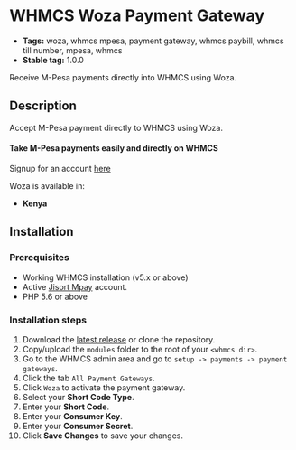 # WHMCS Woza Payment Gateway

 - **Tags:** woza, whmcs mpesa, payment gateway, whmcs paybill, whmcs till number, mpesa, whmcs
 - **Stable tag:** 1.0.0

Receive M-Pesa payments directly into WHMCS using Woza.

## Description

Accept M-Pesa payment directly to WHMCS using Woza.

#### Take M-Pesa payments easily and directly on WHMCS

Signup for an account [here](http://www.jisort.com/jisort-microfinance-system-pricing/)

Woza is available in:

* __Kenya__

## Installation

### Prerequisites

* Working WHMCS installation (v5.x or above)
* Active [Jisort Mpay](https://my.jisort.com/mpay/) account.
* PHP 5.6 or above

### Installation steps

1. Download the [latest release](https://bitbucket.org/mwagiru/woza-whm) or clone the repository.
2. Copy/upload the `modules` folder to the root of your `<whmcs dir>`.
3. Go to the WHMCS admin area and go to `setup -> payments -> payment gateways`.
4. Click the tab `All Payment Gateways`.
5. Click `Woza` to activate the payment gateway.
6. Select your __Short Code Type__.
7. Enter your __Short Code__.
8. Enter your __Consumer Key__.
9. Enter your __Consumer Secret__.
10. Click __Save Changes__ to save your changes.